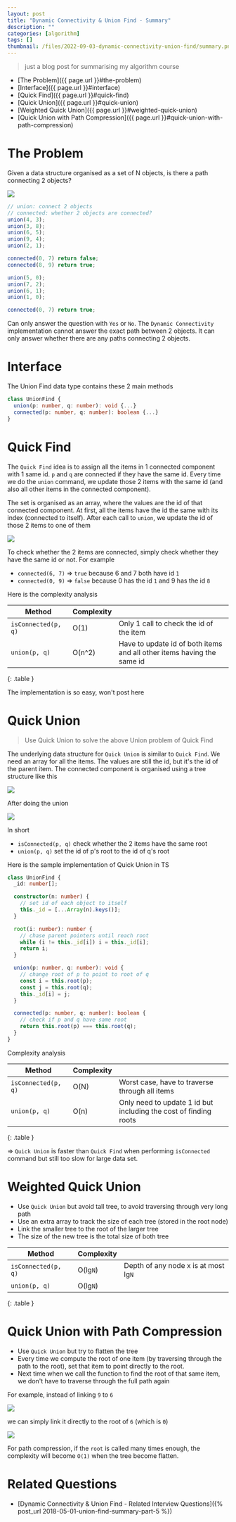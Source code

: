 ```yaml
---
layout: post
title: "Dynamic Connectivity & Union Find - Summary"
description: ""
categories: [algorithm]
tags: []
thumbnail: /files/2022-09-03-dynamic-connectivity-union-find/summary.png
---
```


> just a blog post for summarising my algorithm course

- [The Problem]({{ page.url }}#the-problem)
- [Interface]({{ page.url }}#interface)
- [Quick Find]({{ page.url }}#quick-find)
- [Quick Union]({{ page.url }}#quick-union)
- [Weighted Quick Union]({{ page.url }}#weighted-quick-union)
- [Quick Union with Path Compression]({{ page.url }}#quick-union-with-path-compression)

# The Problem

Given a data structure organised as a set of N objects, is there a path connecting 2 objects?

![](/files/2022-09-03-dynamic-connectivity-union-find/summary.png)

```typescript
// union: connect 2 objects
// connected: whether 2 objects are connected?
union(4, 3);
union(3, 8);
union(6, 5);
union(9, 4);
union(2, 1);

connected(0, 7) return false;
connected(8, 9) return true;

union(5, 0);
union(7, 2);
union(6, 1);
union(1, 0);

connected(0, 7) return true;
```

Can only answer the question with `Yes` or `No`. The `Dynamic Connectivity` implementation cannot
answer the exact path between 2 objects. It can only answer whether there are any paths connecting 2
objects.

<!-- more -->

# Interface

The Union Find data type contains these 2 main methods

```typescript
class UnionFind {
  union(p: number, q: number): void {...}
  connected(p: number, q: number): boolean {...}
}
```

# Quick Find

The `Quick Find` idea is to assign all the items in 1 connected component with 1 same id. `p` and
`q` are connected if they have the same id. Every time we do the `union` command, we update those 2
items with the same id (and also all other items in the connected component).

The set is organised as an array, where the values are the id of that connected component. At first,
all the items have the id the same with its index (connected to itself). After each call to `union`,
we update the id of those 2 items to one of them

![](/files/2022-09-03-dynamic-connectivity-union-find/quick-find.png)

To check whether the 2 items are connected, simply check whether they have the same id or not. For
example

- `connected(6, 7)` => `true` because 6 and 7 both have id `1`
- `connected(0, 9)` => `false` because 0 has the id `1` and 9 has the id `8`

Here is the complexity analysis

|Method|Complexity||
|----|----|----|
|`isConnected(p, q)`|O(1)|Only 1 call to check the id of the item|
|`union(p, q)`|O(n^2)|Have to update id of both items and all other items having the same id|
{: .table }

The implementation is so easy, won't post here

# Quick Union

> Use Quick Union to solve the above Union problem of Quick Find

The underlying data structure for `Quick Union` is similar to `Quick Find`. We need an array for all
the items. The values are still the id, but it's the id of the parent item. The connected component
is organised using a tree structure like this

![](/files/2022-09-03-dynamic-connectivity-union-find/quick-union-1.png)

After doing the union

![](/files/2022-09-03-dynamic-connectivity-union-find/quick-union-2.png)

In short
- `isConnected(p, q)` check whether the 2 items have the same root
- `union(p, q)` set the id of p's root to the id of q's root

Here is the sample implementation of Quick Union in TS

```typescript
class UnionFind {
  _id: number[];

  constructor(n: number) {
    // set id of each object to itself
    this._id = [...Array(n).keys()];
  }

  root(i: number): number {
    // chase parent pointers until reach root
    while (i != this._id[i]) i = this._id[i];
    return i;
  }

  union(p: number, q: number): void {
    // change root of p to point to root of q
    const i = this.root(p);
    const j = this.root(q);
    this._id[i] = j;
  }

  connected(p: number, q: number): boolean {
    // check if p and q have same root
    return this.root(p) === this.root(q);
  }
}
```

Complexity analysis

|Method|Complexity||
|----|----|----|
|`isConnected(p, q)`|O(N)|Worst case, have to traverse through all items|
|`union(p, q)`|O(n)|Only need to update 1 id but including the cost of finding roots|
{: .table }

=> `Quick Union` is faster than `Quick Find` when performing `isConnected` command but still too slow
for large data set.

# Weighted Quick Union

- Use `Quick Union` but avoid tall tree, to avoid traversing through very long path
- Use an extra array to track the size of each tree (stored in the root node)
- Link the smaller tree to the root of the larger tree
- The size of the new tree is the total size of both tree

|Method|Complexity||
|----|----|----|
|`isConnected(p, q)`|O(lg`N`)|Depth of any node x is at most lg`N`|
|`union(p, q)`|O(lg`N`)||
{: .table }

# Quick Union with Path Compression

- Use `Quick Union` but try to flatten the tree
- Every time we compute the root of one item (by traversing through the path to the root), set that
  item to point directly to the root.
- Next time when we call the function to find the root of that same item, we don't have to traverse
  through the full path again

For example, instead of linking `9` to `6`

![](/files/2022-09-03-dynamic-connectivity-union-find/path-compression-1.png)

we can simply link it directly to the root of `6` (which is `0`)

![](/files/2022-09-03-dynamic-connectivity-union-find/path-compression-2.png)

For path compression, if the `root` is called many times enough, the complexity will become `O(1)`
when the tree become flatten.

# Related Questions

- [Dynamic Connectivity & Union Find - Related Interview Questions]({% post_url 2018-05-01-union-find-summary-part-5 %})
